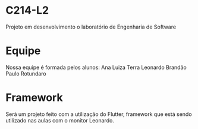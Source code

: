 # C214-L2
Projeto em desenvolvimento o laboratório de Engenharia de Software

# Equipe
Nossa equipe é formada pelos alunos:
Ana Luiza Terra
Leonardo Brandão
Paulo Rotundaro

# Framework
Será um projeto feito com a utilização do Flutter, framework que está sendo utilizado nas aulas com o monitor Leonardo.
